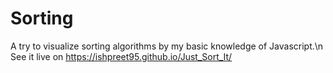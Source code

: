 # Sorting
A try to visualize sorting algorithms by my basic knowledge of Javascript.\n
See it live on https://ishpreet95.github.io/Just_Sort_It/
